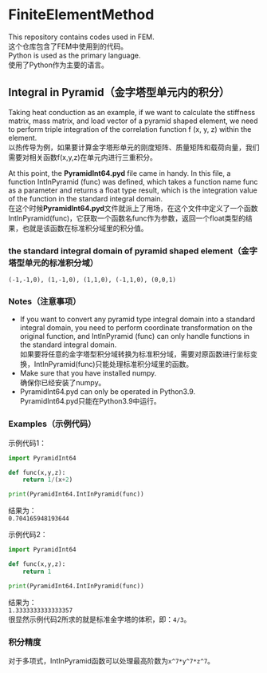 # FiniteElementMethod
This repository contains codes used in FEM.  
这个仓库包含了FEM中使用到的代码。  
Python is used as the primary language.  
使用了Python作为主要的语言。  
## Integral in Pyramid（金字塔型单元内的积分）
Taking heat conduction as an example, if we want to calculate the stiffness matrix, mass matrix, and load vector of a pyramid shaped element, we need to perform triple integration of the correlation function f (x, y, z) within the element.  
以热传导为例，如果要计算金字塔形单元的刚度矩阵、质量矩阵和载荷向量，我们需要对相关函数f(x,y,z)在单元内进行三重积分。  

At this point, the **PyramidInt64.pyd** file came in handy. In this file, a function IntInPyramid (func) was defined, which takes a function name func as a parameter and returns a float type result, which is the integration value of the function in the standard integral domain.  
在这个时候**PyramidInt64.pyd**文件就派上了用场，在这个文件中定义了一个函数IntInPyramid(func)，它获取一个函数名func作为参数，返回一个float类型的结果，也就是该函数在标准积分域里的积分值。  

### the standard integral domain of pyramid shaped element（金字塔型单元的标准积分域）
`(-1,-1,0),
(1,-1,0),
(1,1,0),
(-1,1,0),
(0,0,1)`  

### Notes（注意事项）
* If you want to convert any pyramid type integral domain into a standard integral domain, you need to perform coordinate transformation on the original function, and IntInPyramid (func) can only handle functions in the standard integral domain.  
如果要将任意的金字塔型积分域转换为标准积分域，需要对原函数进行坐标变换，IntInPyramid(func)只能处理标准积分域里的函数。
* Make sure that you have installed numpy.  
确保你已经安装了numpy。
* PyramidInt64.pyd can only be operated in Python3.9.  
PyramidInt64.pyd只能在Python3.9中运行。
### Examples（示例代码）
示例代码1：  
```python  
import PyramidInt64

def func(x,y,z):
    return 1/(x+2)

print(PyramidInt64.IntInPyramid(func))
```
结果为：  
`0.704165948193644`  

示例代码2：  
```python
import PyramidInt64

def func(x,y,z):
    return 1

print(PyramidInt64.IntInPyramid(func))
```
结果为：  
`1.3333333333333357`  
很显然示例代码2所求的就是标准金字塔的体积，即：`4/3`。  

### 积分精度
对于多项式，IntInPyramid函数可以处理最高阶数为`x^7*y^7*z^7`。  

